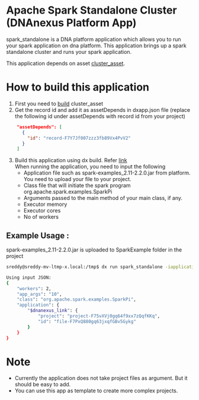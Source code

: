 <!-- dx-header -->
# Apache Spark Standalone Cluster (DNAnexus Platform App)

spark_standalone is a DNA platform application which allows you to run your spark application on dna platform.
This application brings up a spark standalone cluster and runs your spark application.

This application depends on asset [cluster_asset](https://github.com/sushanthdn/dna-apps/tree/master/cluster_asset).

# How to build this application 
1. First you need to [build](https://github.com/sushanthdn/dna-apps/tree/master/cluster_asset) cluster_asset 
2. Get the record id and add it as assetDepends in dxapp.json file (replace the following id under assetDepends with record id from your project)
```json
    "assetDepends": [
      {
        "id": "record-F7Y7Jf007zzz3fb89Vx4PvV2"
      }
    ]
```
3. Build this application using dx build. Refer [link](https://wiki.dnanexus.com/Developer-Tutorials/Advanced-App-Tutorial?q=inputSpec)     
   When running the application, you need to input the following
   * Application file such as spark-examples_2.11-2.2.0.jar from platform. You need to upload your file to your project.
   * Class file that will initiate the spark program org.apache.spark.examples.SparkPi
   * Arguments passed to the main method of your main class, if any. 
   * Executor memory
   * Executor cores
   * No of workers

## Example Usage : 
spark-examples_2.11-2.2.0.jar is uploaded to SparkExample folder in the project
```bash
sreddy@sreddy-mv-ltmp-x.local:/tmp$ dx run spark_standalone -iapplication=SparkExample/spark-examples_2.11-2.2.0.jar -iworkers=2 -iapp_args=10 -iclass=org.apache.spark.examples.SparkPi  -y

Using input JSON:
{
    "workers": 2, 
    "app_args": "10", 
    "class": "org.apache.spark.examples.SparkPi", 
    "application": {
        "$dnanexus_link": {
            "project": "project-F75vXVj0gq64f9xx7zQqfKKq", 
            "id": "file-F7PxQ880gq63jxqfGBv5Gykg"
        }
    }
}
```
# Note 
* Currently the application does not take project files as argument. But it should be easy to add. 
* You can use this app as template to create more complex projects.
